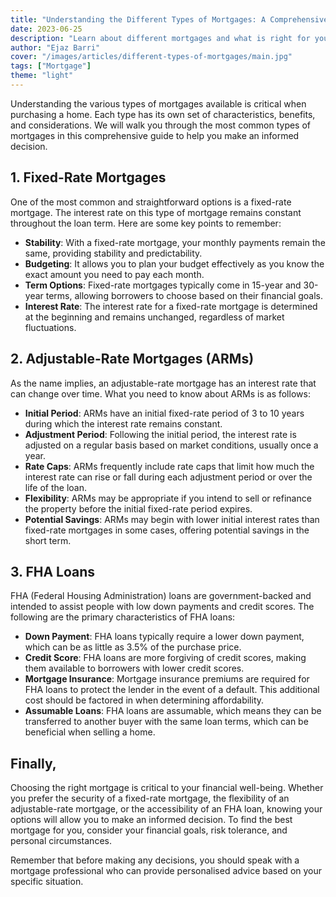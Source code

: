 ```yaml
---
title: "Understanding the Different Types of Mortgages: A Comprehensive Guide"
date: 2023-06-25
description: "Learn about different mortgages and what is right for you so you get the best for you and your family."
author: "Ejaz Barri"
cover: "/images/articles/different-types-of-mortgages/main.jpg"
tags: ["Mortgage"]
theme: "light"
---
```


Understanding the various types of mortgages available is critical when purchasing a home. Each type has its own set of characteristics, benefits, and considerations. We will walk you through the most common types of mortgages in this comprehensive guide to help you make an informed decision.

## 1. Fixed-Rate Mortgages
One of the most common and straightforward options is a fixed-rate mortgage. The interest rate on this type of mortgage remains constant throughout the loan term. Here are some key points to remember:

- **Stability**: With a fixed-rate mortgage, your monthly payments remain the same, providing stability and predictability.
- **Budgeting**: It allows you to plan your budget effectively as you know the exact amount you need to pay each month.
- **Term Options**: Fixed-rate mortgages typically come in 15-year and 30-year terms, allowing borrowers to choose based on their financial goals.
- **Interest Rate**: The interest rate for a fixed-rate mortgage is determined at the beginning and remains unchanged, regardless of market fluctuations.

## 2. Adjustable-Rate Mortgages (ARMs)
As the name implies, an adjustable-rate mortgage has an interest rate that can change over time. What you need to know about ARMs is as follows:

- **Initial Period**: ARMs have an initial fixed-rate period of 3 to 10 years during which the interest rate remains constant.
- **Adjustment Period**: Following the initial period, the interest rate is adjusted on a regular basis based on market conditions, usually once a year.
- **Rate Caps**: ARMs frequently include rate caps that limit how much the interest rate can rise or fall during each adjustment period or over the life of the loan.
- **Flexibility**: ARMs may be appropriate if you intend to sell or refinance the property before the initial fixed-rate period expires.
- **Potential Savings**: ARMs may begin with lower initial interest rates than fixed-rate mortgages in some cases, offering potential savings in the short term.

## 3. FHA Loans
FHA (Federal Housing Administration) loans are government-backed and intended to assist people with low down payments and credit scores. The following are the primary characteristics of FHA loans:

- **Down Payment**: FHA loans typically require a lower down payment, which can be as little as 3.5% of the purchase price.
- **Credit Score**: FHA loans are more forgiving of credit scores, making them available to borrowers with lower credit scores.
- **Mortgage Insurance**: Mortgage insurance premiums are required for FHA loans to protect the lender in the event of a default. This additional cost should be factored in when determining affordability.
- **Assumable Loans**: FHA loans are assumable, which means they can be transferred to another buyer with the same loan terms, which can be beneficial when selling a home.

## Finally,

Choosing the right mortgage is critical to your financial well-being. Whether you prefer the security of a fixed-rate mortgage, the flexibility of an adjustable-rate mortgage, or the accessibility of an FHA loan, knowing your options will allow you to make an informed decision. To find the best mortgage for you, consider your financial goals, risk tolerance, and personal circumstances.

Remember that before making any decisions, you should speak with a mortgage professional who can provide personalised advice based on your specific situation.


